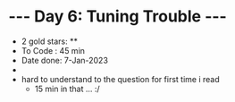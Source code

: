 # --- Day 6: Tuning Trouble ---

- 2 gold stars: **
- To Code : 45 min
- Date done: 7-Jan-2023
-
- hard to understand to the question for first time i read
  - 15 min in that ... :/
